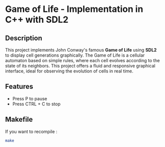 
# Game of Life - Implementation in C++ with SDL2

## Description
This project implements John Conway's famous **Game of Life** using **SDL2** to display cell generations graphically.
The Game of Life is a cellular automaton based on simple rules, where each cell evolves according to the state of its neighbors. This project offers a fluid and responsive graphical interface, ideal for observing the evolution of cells in real time.

## Features
- Press P to pause
- Press CTRL + C to stop

## Makefile
If you want to recompile :
```bash
make
```